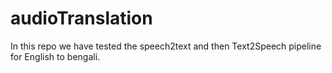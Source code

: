 # audioTranslation
In this repo we have tested the speech2text and then Text2Speech pipeline for English to bengali.
